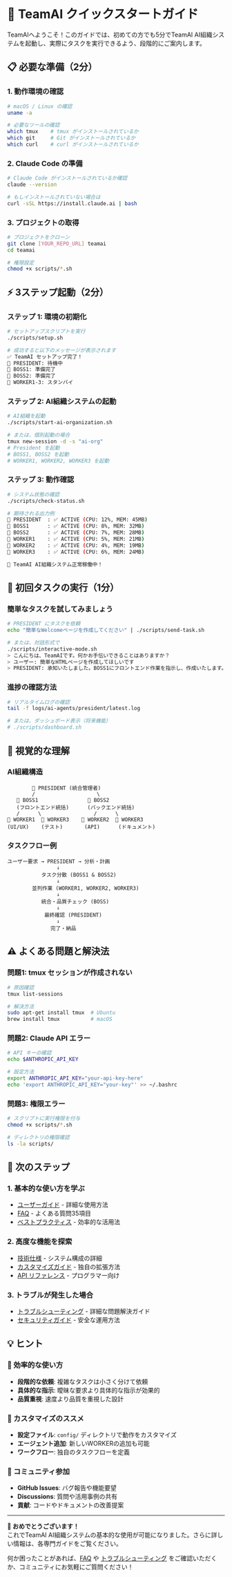 # 🚀 TeamAI クイックスタートガイド

TeamAIへようこそ！このガイドでは、初めての方でも5分でTeamAI AI組織システムを起動し、実際にタスクを実行できるよう、段階的にご案内します。

## 📋 必要な準備（2分）

### 1. 動作環境の確認
```bash
# macOS / Linux の確認
uname -a

# 必要なツールの確認
which tmux    # tmux がインストールされているか
which git     # Git がインストールされているか
which curl    # curl がインストールされているか
```

### 2. Claude Code の準備
```bash
# Claude Code がインストールされているか確認
claude --version

# もしインストールされていない場合は
curl -sSL https://install.claude.ai | bash
```

### 3. プロジェクトの取得
```bash
# プロジェクトをクローン
git clone [YOUR_REPO_URL] teamai
cd teamai

# 権限設定
chmod +x scripts/*.sh
```

## ⚡️ 3ステップ起動（2分）

### ステップ 1: 環境の初期化
```bash
# セットアップスクリプトを実行
./scripts/setup.sh

# 成功すると以下のメッセージが表示されます
✅ TeamAI セットアップ完了！
🧠 PRESIDENT: 待機中
👔 BOSS1: 準備完了  
👔 BOSS2: 準備完了
🔧 WORKER1-3: スタンバイ
```

### ステップ 2: AI組織システムの起動
```bash
# AI組織を起動
./scripts/start-ai-organization.sh

# または、個別起動の場合
tmux new-session -d -s "ai-org"
# President を起動
# BOSS1, BOSS2 を起動  
# WORKER1, WORKER2, WORKER3 を起動
```

### ステップ 3: 動作確認
```bash
# システム状態の確認
./scripts/check-status.sh

# 期待される出力例
🧠 PRESIDENT  : ✅ ACTIVE (CPU: 12%, MEM: 45MB)
👔 BOSS1      : ✅ ACTIVE (CPU: 8%, MEM: 32MB)
👔 BOSS2      : ✅ ACTIVE (CPU: 7%, MEM: 28MB)  
🔧 WORKER1    : ✅ ACTIVE (CPU: 5%, MEM: 21MB)
🔧 WORKER2    : ✅ ACTIVE (CPU: 4%, MEM: 19MB)
🔧 WORKER3    : ✅ ACTIVE (CPU: 6%, MEM: 24MB)

🎉 TeamAI AI組織システム正常稼働中！
```

## 🎯 初回タスクの実行（1分）

### 簡単なタスクを試してみましょう
```bash
# PRESIDENT にタスクを依頼
echo "簡単なWelcomeページを作成してください" | ./scripts/send-task.sh

# または、対話形式で
./scripts/interactive-mode.sh
> こんにちは、TeamAIです。何かお手伝いできることはありますか？
> ユーザー: 簡単なHTMLページを作成してほしいです
> PRESIDENT: 承知いたしました。BOSS1にフロントエンド作業を指示し、作成いたします。
```

### 進捗の確認方法
```bash
# リアルタイムログの確認
tail -f logs/ai-agents/president/latest.log

# または、ダッシュボード表示（将来機能）
# ./scripts/dashboard.sh
```

## 🎨 視覚的な理解

### AI組織構造
```
        🧠 PRESIDENT (統合管理者)
        /                    \
   👔 BOSS1                👔 BOSS2
   (フロントエンド統括)      (バックエンド統括)  
   /      \                 /      \
🔧 WORKER1  🔧 WORKER3    🔧 WORKER2  🔧 WORKER3
(UI/UX)    (テスト)       (API)      (ドキュメント)
```

### タスクフロー例
```
ユーザー要求 → PRESIDENT → 分析・計画
                ↓
           タスク分散 (BOSS1 & BOSS2)
                ↓
        並列作業 (WORKER1, WORKER2, WORKER3)
                ↓
           統合・品質チェック (BOSS)
                ↓
            最終確認 (PRESIDENT)
                ↓
              完了・納品
```

## ⚠️ よくある問題と解決法

### 問題1: tmux セッションが作成されない
```bash
# 原因確認
tmux list-sessions

# 解決方法
sudo apt-get install tmux  # Ubuntu
brew install tmux          # macOS
```

### 問題2: Claude API エラー
```bash
# API キーの確認
echo $ANTHROPIC_API_KEY

# 設定方法
export ANTHROPIC_API_KEY="your-api-key-here"
echo 'export ANTHROPIC_API_KEY="your-key"' >> ~/.bashrc
```

### 問題3: 権限エラー
```bash
# スクリプトに実行権限を付与
chmod +x scripts/*.sh

# ディレクトリの権限確認
ls -la scripts/
```

## 🎯 次のステップ

### 1. 基本的な使い方を学ぶ
- [ユーザーガイド](../user-guides/user-guide.md) - 詳細な使用方法
- [FAQ](../user-guides/faq.md) - よくある質問35項目
- [ベストプラクティス](../user-guides/best-practices.md) - 効率的な活用法

### 2. 高度な機能を探索
- [技術仕様](../technical/architecture.md) - システム構成の詳細
- [カスタマイズガイド](../technical/customization.md) - 独自の拡張方法
- [API リファレンス](../technical/api-reference.md) - プログラマー向け

### 3. トラブルが発生した場合
- [トラブルシューティング](../user-guides/troubleshooting.md) - 詳細な問題解決ガイド
- [セキュリティガイド](../security/security-guide.md) - 安全な運用方法

## 💡 ヒント

### 💪 効率的な使い方
- **段階的な依頼**: 複雑なタスクは小さく分けて依頼
- **具体的な指示**: 曖昧な要求より具体的な指示が効果的
- **品質重視**: 速度より品質を重視した設計

### 🔧 カスタマイズのススメ
- **設定ファイル**: `config/` ディレクトリで動作をカスタマイズ
- **エージェント追加**: 新しいWORKERの追加も可能
- **ワークフロー**: 独自のタスクフローを定義

### 🌟 コミュニティ参加
- **GitHub Issues**: バグ報告や機能要望
- **Discussions**: 質問や活用事例の共有
- **貢献**: コードやドキュメントの改善提案

---

**🎉 おめでとうございます！**  
これでTeamAI AI組織システムの基本的な使用が可能になりました。さらに詳しい情報は、各専門ガイドをご覧ください。

何か困ったことがあれば、[FAQ](../user-guides/faq.md) や [トラブルシューティング](../user-guides/troubleshooting.md) をご確認いただくか、コミュニティにお気軽にご質問ください！